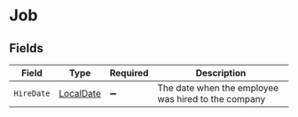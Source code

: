 # Job


## Fields

| Field                                                               | Type                                                                | Required                                                            | Description                                                         |
| ------------------------------------------------------------------- | ------------------------------------------------------------------- | ------------------------------------------------------------------- | ------------------------------------------------------------------- |
| `HireDate`                                                          | [LocalDate](https://nodatime.org/3.1.x/api/NodaTime.LocalDate.html) | :heavy_minus_sign:                                                  | The date when the employee was hired to the company                 |